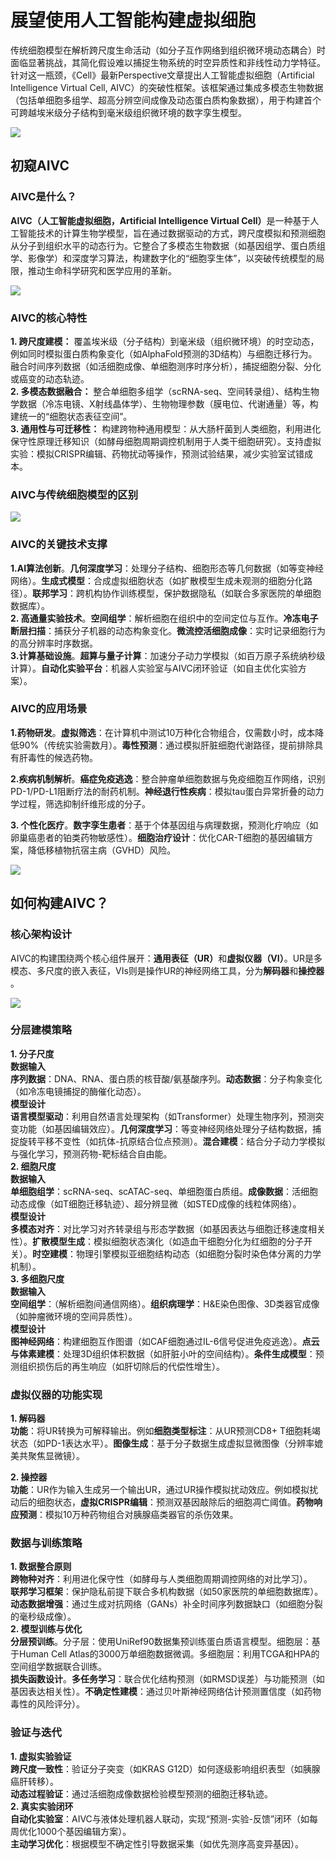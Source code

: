 # 展望使用人工智能构建虚拟细胞
传统细胞模型在解析跨尺度生命活动（如分子互作网络到组织微环境动态耦合）时面临显著挑战，其简化假设难以捕捉生物系统的时空异质性和非线性动力学特征。针对这一瓶颈，《Cell》最新Perspective文章提出人工智能虚拟细胞（Artificial Intelligence Virtual Cell, AIVC）​的突破性框架。该框架通过集成多模态生物数据（包括单细胞多组学、超高分辨空间成像及动态蛋白质构象数据），用于构建首个可跨越埃米级分子结构到毫米级组织微环境的数字孪生模型。  

![](展望使用人工智能构建虚拟细胞/展望使用人工智能构建虚拟细胞_2025-03-04-12-17-56.png)  

## 初窥AIVC
### AIVC是什么？
**AIVC（人工智能虚拟细胞，Artificial Intelligence Virtual Cell）​**​ 是一种基于人工智能技术的计算生物学模型，旨在通过数据驱动的方式，跨尺度模拟和预测细胞从分子到组织水平的动态行为。它整合了多模态生物数据（如基因组学、蛋白质组学、影像学）和深度学习算法，构建数字化的“细胞孪生体”，以突破传统模型的局限，推动生命科学研究和医学应用的革新。  

![](展望使用人工智能构建虚拟细胞/展望使用人工智能构建虚拟细胞_2025-03-04-12-59-43.png)  

### AIVC的核心特性
**1. ​跨尺度建模：** 覆盖​埃米级（分子结构）到毫米级（组织微环境）的时空动态，例如同时模拟蛋白质构象变化（如AlphaFold预测的3D结构）与细胞迁移行为。融合​时间序列数据（如活细胞成像、单细胞测序时序分析），捕捉细胞分裂、分化或癌变的动态轨迹。  
**​2. 多模态数据融合：** 整合​单细胞多组学（scRNA-seq、空间转录组）、结构生物学数据（冷冻电镜、X射线晶体学）、生物物理参数​（膜电位、代谢通量）等，构建统一的“细胞状态表征空间”。  
**3. ​通用性与可迁移性：** 构建跨物种通用模型：从大肠杆菌到人类细胞，利用进化保守性原理迁移知识（如酵母细胞周期调控机制用于人类干细胞研究）。支持虚拟实验：模拟CRISPR编辑、药物扰动等操作，预测试验结果，减少实验室试错成本。

### AIVC与传统细胞模型的区别
![](展望使用人工智能构建虚拟细胞/展望使用人工智能构建虚拟细胞_2025-03-04-12-38-02.png)  

### AIVC的关键技术支撑
**1. ​AI算法创新**。**​几何深度学习**：处理分子结构、细胞形态等几何数据（如等变神经网络）。**​生成式模型**：合成虚拟细胞状态（如扩散模型生成未观测的细胞分化路径）。**​联邦学习**：跨机构协作训练模型，保护数据隐私（如联合多家医院的单细胞数据库）。  
**2. 高通量实验技术**。**​空间组学​**：解析细胞在组织中的空间定位与互作。**​冷冻电子断层扫描**​：捕获分子机器的动态构象变化。**​微流控活细胞成像**：实时记录细胞行为的高分辨率时序数据。  
**3. ​计算基础设施**。**​超算与量子计算**：加速分子动力学模拟（如百万原子系统纳秒级计算）。**​自动化实验平台**：机器人实验室与AIVC闭环验证（如自主优化实验方案）。  

### AIVC的应用场景
**1. ​药物研发**。**​虚拟筛选**：在计算机中测试10万种化合物组合，仅需数小时，成本降低90%（传统实验需数月）。**​毒性预测**：通过模拟肝脏细胞代谢路径，提前排除具有肝毒性的候选药物。  

**2. ​疾病机制解析**。**​癌症免疫逃逸**：整合肿瘤单细胞数据与免疫细胞互作网络，识别PD-1/PD-L1阻断疗法的耐药机制。**​神经退行性疾病**：模拟tau蛋白异常折叠的动力学过程，筛选抑制纤维形成的分子。

**3. 个性化医疗**。**​数字孪生患者**：基于个体基因组与病理数据，预测化疗响应（如卵巢癌患者的铂类药物敏感性）。**​细胞治疗设计**：优化CAR-T细胞的基因编辑方案，降低移植物抗宿主病（GVHD）风险。  

![](展望使用人工智能构建虚拟细胞/展望使用人工智能构建虚拟细胞_2025-03-04-13-01-26.png)  

## 如何构建AIVC？
### 核心架构设计
AIVC的构建围绕两个核心组件展开：**​通用表征（UR）**​和**虚拟仪器（VI）**。UR是多模态、多尺度的嵌入表征，VIs则是操作UR的神经网络工具，分为**解码器**​和**操控器**​。   

![](展望使用人工智能构建虚拟细胞/展望使用人工智能构建虚拟细胞_2025-03-04-13-33-04.png)  

### 分层建模策略
**1. 分子尺度**   
**数据输入**  
**​序列数据**：DNA、RNA、蛋白质的核苷酸/氨基酸序列。**​动态数据**：分子构象变化（如冷冻电镜捕捉的酶催化动态）。  
**​模型设计**  
​**语言模型驱动**：利用自然语言处理架构（如Transformer）处理生物序列，预测突变功能（如基因编辑效应）。**​几何深度学习**：等变神经网络处理分子结构数据，捕捉旋转平移不变性（如抗体-抗原结合位点预测）。**​混合建模**：结合分子动力学模拟与强化学习，预测药物-靶标结合自由能。  
**2. 细胞尺度**  
**数据输入**  
**​单细胞组学**：scRNA-seq、scATAC-seq、单细胞蛋白质组。**​成像数据**：活细胞动态成像（如T细胞迁移轨迹）、超分辨显微（如STED成像的线粒体网络）。  
**​模型设计**  
**​多模态对齐**：对比学习对齐转录组与形态学数据（如基因表达与细胞迁移速度相关性）。**​扩散模型生成**：模拟细胞状态演化（如造血干细胞分化为红细胞的分子开关）。**时空建模**：物理引擎模拟亚细胞结构动态（如细胞分裂时染色体分离的力学机制）。  
**3. 多细胞尺度**  
**数据输入**  ​  
**​空间组学**：（解析细胞间通信网络）。**组织病理学**：H&E染色图像、3D类器官成像（如肿瘤微环境的空间异质性）。  
​**模型设计​**  
​**图神经网络**​：构建细胞互作图谱（如CAF细胞通过IL-6信号促进免疫逃逸）。**​点云与体素建模**：处理3D组织体积数据（如肝脏小叶的空间结构）。**​条件生成模型**：预测组织损伤后的再生响应（如肝切除后的代偿性增生）。  
### 虚拟仪器的功能实现
**1. 解码器**  
​**功能**：将UR转换为可解释输出。例如 **​细胞类型标注**：从UR预测CD8+ T细胞耗竭状态（如PD-1表达水平）。**​图像生成**：基于分子数据生成虚拟显微图像（分辨率媲美共聚焦显微镜）。  

​**2. 操控器**  
​**功能**：UR作为输入生成另一个输出UR，通过UR操作模拟扰动效应。例如模拟扰动后的细胞状态，**虚拟CRISPR编辑**：预测双基因敲除后的细胞凋亡阈值。**​药物响应预测**：模拟10万种药物组合对胰腺癌类器官的杀伤效果。  
### 数据与训练策略
**1. 数据整合原则**  
​**跨物种对齐**：利用进化保守性（如酵母与人类细胞周期调控网络的对比学习）。  
​**联邦学习框架**：保护隐私前提下联合多机构数据（如50家医院的单细胞数据库）。  
​**动态数据增强**：通过生成对抗网络（GANs）补全时间序列数据缺口（如细胞分裂的毫秒级成像）。  
**​2. 模型训练与优化**  
​**分层预训练**。​分子层：使用UniRef90数据集预训练蛋白质语言模型。​细胞层：基于Human Cell Atlas的3000万单细胞数据微调。​多细胞层：利用TCGA和HPA的空间组学数据联合训练。  
**​损失函数设计**。**​多任务学习**：联合优化结构预测（如RMSD误差）与功能预测（如基因表达相关性）。**​不确定性建模**：通过贝叶斯神经网络估计预测置信度（如药物毒性的风险评分）。  
### 验证与迭代
**1. 虚拟实验验证**  
​**跨尺度一致性**：验证分子突变（如KRAS G12D）如何逐级影响组织表型（如胰腺癌肝转移）。  
​**动态过程验证**：通过活细胞成像数据检验模型预测的细胞迁移轨迹。  
​**2. 真实实验闭环**   
​**自动化实验室**：AIVC与液体处理机器人联动，实现“预测-实验-反馈”闭环（如每周优化1000个基因编辑方案）。  
​**主动学习优化**：根据模型不确定性引导数据采集（如优先测序高变异基因）。  